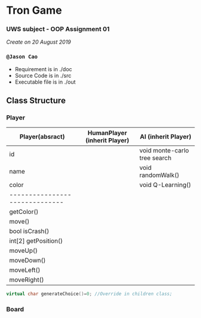# Tron Game
### UWS subject - OOP Assignment 01  
*Create on 20 August 2019*
### `@Jason Cao`  
- Requirement is in ./doc
- Source Code is in ./src
- Executable file is in ./out

## Class Structure
### Player

|Player(absract)     |HumanPlayer (inherit Player) |AI (inherit Player)|
|      ---           |---                          |---                         |
|id                  |                             |void monte-carlo tree search| 
|name                |                             |void randomWalk()           |  
|color               |                             |void Q-Learning()           |
|------------------------------|
|getColor()          |
|move()              |
|bool isCrash()      |
|int[2] getPosition()|
|moveUp()            |
|moveDown()          |
|moveLeft()          |
|moveRight()         |

```cpp
virtual char generateChoice()=0; //Override in children class; 
```

### Board
